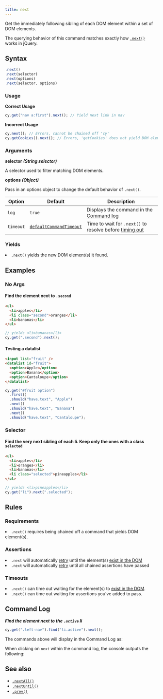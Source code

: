 ```yaml
---
title: next
---
```


Get the immediately following sibling of each DOM element within a set of DOM elements.

<Alert type="info">

The querying behavior of this command matches exactly how [`.next()`](http://api.jquery.com/next) works in jQuery.

</Alert>

## Syntax

```javascript
.next()
.next(selector)
.next(options)
.next(selector, options)
```

### Usage

**<Icon name="check-circle" color="green"></Icon> Correct Usage**

```javascript
cy.get("nav a:first").next(); // Yield next link in nav
```

**<Icon name="exclamation-triangle" color="red"></Icon> Incorrect Usage**

```javascript
cy.next(); // Errors, cannot be chained off 'cy'
cy.getCookies().next(); // Errors, 'getCookies' does not yield DOM element
```

### Arguments

**<Icon name="angle-right"></Icon> selector** **_(String selector)_**

A selector used to filter matching DOM elements.

**<Icon name="angle-right"></Icon> options** **_(Object)_**

Pass in an options object to change the default behavior of `.next()`.

| Option    | Default                                                              | Description                                                                              |
| --------- | -------------------------------------------------------------------- | ---------------------------------------------------------------------------------------- |
| `log`     | `true`                                                               | Displays the command in the [Command log](/guides/core-concepts/test-runner#Command-Log) |
| `timeout` | [`defaultCommandTimeout`](/guides/references/configuration#Timeouts) | Time to wait for `.next()` to resolve before [timing out](#Timeouts)                     |

### Yields [<Icon name="question-circle"/>](introduction-to-cypress#Subject-Management)

<List><li>`.next()` yields the new DOM element(s) it found.</li></List>

## Examples

### No Args

#### Find the element next to `.second`

```html
<ul>
  <li>apples</li>
  <li class="second">oranges</li>
  <li>bananas</li>
</ul>
```

```javascript
// yields <li>bananas</li>
cy.get(".second").next();
```

#### Testing a datalist

```html
<input list="fruit" />
<datalist id="fruit">
  <option>Apple</option>
  <option>Banana</option>
  <option>Cantaloupe</option>
</datalist>
```

```javascript
cy.get("#fruit option")
  .first()
  .should("have.text", "Apple")
  .next()
  .should("have.text", "Banana")
  .next()
  .should("have.text", "Cantaloupe");
```

### Selector

#### Find the very next sibling of each li. Keep only the ones with a class `selected`

```html
<ul>
  <li>apples</li>
  <li>oranges</li>
  <li>bananas</li>
  <li class="selected">pineapples</li>
</ul>
```

```javascript
// yields <li>pineapples</li>
cy.get("li").next(".selected");
```

## Rules

### Requirements [<Icon name="question-circle"/>](introduction-to-cypress#Chains-of-Commands)

<List><li>`.next()` requires being chained off a command that yields DOM element(s).</li></List>

### Assertions [<Icon name="question-circle"/>](introduction-to-cypress#Assertions)

<List><li>`.next` will automatically [retry](/guides/core-concepts/retry-ability) until the element(s) [exist in the DOM](/guides/core-concepts/introduction-to-cypress#Default-Assertions)</li><li>`.next` will automatically [retry](/guides/core-concepts/retry-ability) until all chained assertions have passed</li></List>

### Timeouts [<Icon name="question-circle"/>](introduction-to-cypress#Timeouts)

<List><li>`.next()` can time out waiting for the element(s) to [exist in the DOM](/guides/core-concepts/introduction-to-cypress#Default-Assertions).</li><li>`.next()` can time out waiting for assertions you've added to pass.</li></List>

## Command Log

**_Find the element next to the `.active` li_**

```javascript
cy.get(".left-nav").find("li.active").next();
```

The commands above will display in the Command Log as:

<DocsImage src="/img/api/next/find-next-element-when-testing-dom.png" alt="Command Log next" ></DocsImage>

When clicking on `next` within the command log, the console outputs the following:

<DocsImage src="/img/api/next/elements-next-command-applied-to.png" alt="Console Log next" ></DocsImage>

## See also

- [`.nextAll()`](/api/commands/nextall)
- [`.nextUntil()`](/api/commands/nextuntil)
- [`.prev()`](/api/commands/prev)

